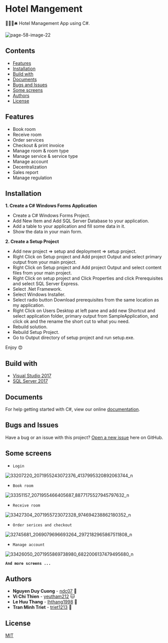 # Hotel Mangement

🏨🚪🛌🛎️ Hotel Management App using C#.

![page-58-image-22](https://user-images.githubusercontent.com/34389409/48669982-2ec79200-eb42-11e8-8f1c-cd7d7b1eb5a2.png)

## Contents

* [Features](#features)
* [Installation](#installation)
* [Build with](#build-with)
* [Documents](#documents)
* [Bugs and Issues](#bugs-and-issues)
* [Some screens](#some-screens)
* [Authors](#authors)
* [License](#license)

## Features

* Book room
* Receive room
* Order services
* Checkout & print invoice
* Manage room & room type
* Manage service & service type
* Manage account
* Decentralization
* Sales report
* Manage regulation

## Installation

**1. Create a C# Windows Forms Application**

* Create a C# Windows Forms Project.
* Add New Item and Add SQL Server Database to your application.
* Add a table to your application and fill some data in it.
* Show the data in your main form.

**2. Create a Setup Project**

* Add new project => setup and deployment => setup project.
* Right Click on Setup project and Add project Output and select primary output from your main project.
* Right Click on Setup project and Add project Output and select content files from your main project.
* Right Click on setup project and Click Properties and click Prerequisites and select SQL Server Express.
* Select .Net Framework.
* Select Windows Installer.
* Select radio button Download prerequisites from the same location as my application.
* Right Click on Users Desktop at left pane and add new Shortcut and select application folder, primary output from SampleApplication, and click ok and the rename the short cut to what you need.
* Rebuild solution.
* Rebuild Setup Project.
* Go to Output directory of setup project and run setup.exe.

Enjoy 😍

## Build with

* [Visual Studio 2017](https://visualstudio.microsoft.com/fr/downloads/?rr=https%3A%2F%2Fwww.google.com.vn%2F)
* [SQL Server 2017](https://www.microsoft.com/en-us/sql-server/sql-server-2017)

## Documents

For help getting started with C#, view our online [documentation](https://docs.microsoft.com/en-us/dotnet/csharp/).

## Bugs and Issues

Have a bug or an issue with this project? [Open a new issue](https://github.com/ndc07/hotel-management/issues) here on GitHub.

## Some screens

* `Login`

![33207220_2071955243072376_4137995320892063744_n](https://user-images.githubusercontent.com/34389409/48674410-5fc5b800-eb7e-11e8-8cbf-0b2a845c627c.png)

* `Book room`

![33351157_2071955466405687_8877175527945797632_n](https://user-images.githubusercontent.com/34389409/48674412-66542f80-eb7e-11e8-983b-683fe144fe5f.png)

* `Receive room`

![33427304_2071955723072328_974694238862180352_n](https://user-images.githubusercontent.com/34389409/48674407-576d7d00-eb7e-11e8-929d-7df9d7582fa2.png)

* `Order serices and checkout`

![32745681_2069079696693264_2972182965867511808_n](https://user-images.githubusercontent.com/34389409/48674408-59374080-eb7e-11e8-9bab-7a63544afe84.png)

* `Manage account`

![33426050_2071955869738980_6822006137479495680_n](https://user-images.githubusercontent.com/34389409/48674405-55a3b980-eb7e-11e8-825b-0fb6875c9423.png)

**`And more screens ...`**

## Authors

* **Nguyen Duy Cuong** - [ndc07](https://github.com/ndc07) 💎
* **Vi Chi Thien** - [yeutham212](https://github.com/yeutham212) 🐱
* **Le Huu Thang** - [lhthang1998](https://github.com/lhthang1998) 🐷
* **Tran Minh Triet** - [triet1213](https://github.com/triet1213) 🐶

## License

[MIT](https://github.com/ndc07/ting-music/blob/master/LICENSE)
